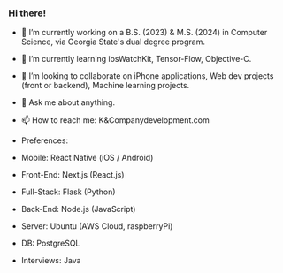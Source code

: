 ### Hi there!
- 🔭 I’m currently working on a B.S. (2023) & M.S. (2024) in Computer Science, via Georgia State's dual degree program.
- 🌱 I’m currently learning iosWatchKit, Tensor-Flow, Objective-C.
- 👯 I’m looking to collaborate on iPhone applications, Web dev projects (front or backend), Machine learning projects. 
- 💬 Ask me about anything. 
- 📫 How to reach me: K&Companydevelopment.com

- Preferences:
- Mobile: React Native (iOS / Android)
- Front-End: Next.js (React.js)
- Full-Stack: Flask (Python)
- Back-End: Node.js (JavaScript)
- Server: Ubuntu (AWS Cloud, raspberryPi)
- DB: PostgreSQL
- Interviews: Java

<!-- 
**egrep6021ad/egrep6021ad** is a ✨ _special_ ✨ repository because its `README.md` (this file) appears on your GitHub profile.

Here are some ideas to get you started:

- 🔭 I’m currently working on both a B.S. (2023) and an M.S. (2024) in Computer Science via Geogria States dual degree program.
- 🌱 I’m currently learning React Native, Tensor Flow, Objective C 
- 👯 I’m looking to collaborate on iPhone applications, Web "apps", Machine learning projects. 
- 💬 Ask me about anything. 
- 📫 How to reach me: K&Companydevelopment.com
- 😄 Pronouns: He / Him 

-->
